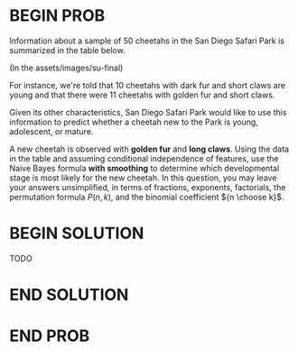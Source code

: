# BEGIN PROB

Information about a sample of 50 cheetahs in the San Diego Safari Park
is summarized in the table below.

<!-- ::: center
![image](final-images/su24_bayes.png){width="90%"}
::: -->

(In the assets/images/su-final)

For instance, we're told that 10 cheetahs with dark fur and short claws
are young and that there were 11 cheetahs with golden fur and short
claws.

Given its other characteristics, San Diego Safari Park would like to use
this information to predict whether a cheetah new to the Park is young,
adolescent, or mature.

A new cheetah is observed with **golden fur** and **long claws**. Using
the data in the table and assuming conditional independence of features,
use the Naive Bayes formula **with smoothing** to determine which
developmental stage is most likely for the new cheetah. In this
question, you may leave your answers unsimplified, in terms of
fractions, exponents, factorials, the permutation formula $P(n, k)$, and
the binomial coefficient ${n \choose k}$.


# BEGIN SOLUTION

TODO

# END SOLUTION

# END PROB